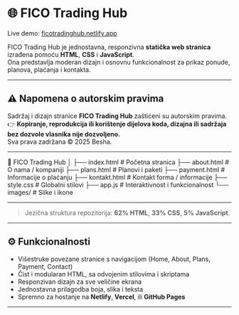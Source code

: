 # 🌐 FICO Trading Hub

Live demo: [ficotradinghub.netlify.app](https://ficotradinghub.netlify.app)

FICO Trading Hub je jednostavna, responzivna **statička web stranica** izrađena pomoću **HTML**, **CSS** i **JavaScript**.  
Ona predstavlja moderan dizajn i osnovnu funkcionalnost za prikaz ponude, planova, plaćanja i kontakta.

---

## ⚠️ Napomena o autorskim pravima

Sadržaj i dizajn stranice **FICO Trading Hub** zaštićeni su autorskim pravima.  
👉 **Kopiranje, reprodukcija ili korištenje dijelova koda, dizajna ili sadržaja bez dozvole vlasnika nije dozvoljeno.**  
Sva prava zadržana © 2025 Besha.

---

📁 FICO Trading Hub
│
├── index.html          # Početna stranica
├── about.html          # O nama / kompaniji
├── plans.html          # Planovi i paketi
├── payment.html        # Informacije o plaćanju
├── kontakt.html        # Kontakt forma / informacije
├── style.css           # Globalni stilovi
├── app.js              # Interaktivnost i funkcionalnost
└── images/             # Slike i ikone


---


> Jezična struktura repozitorija: **62% HTML**, **33% CSS**, **5% JavaScript**.

---

## ⚙️ Funkcionalnosti

- Višestruke povezane stranice s navigacijom (Home, About, Plans, Payment, Contact)  
- Čist i modularan HTML, sa odvojenim stilovima i skriptama  
- Responzivan dizajn za sve veličine ekrana  
- Jednostavna prilagodba boja, slika i teksta  
- Spremno za hostanje na **Netlify**, **Vercel**, ili **GitHub Pages**

---


